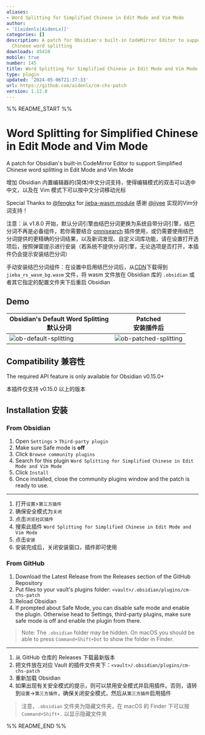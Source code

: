 ```yaml
---
aliases:
- Word Splitting for Simplified Chinese in Edit Mode and Vim Mode
author:
- '[[aidenlx|AidenLx]]'
categories: []
description: A patch for Obsidian's built-in CodeMirror Editor to support Simplified
  Chinese word splitting
downloads: 45410
mobile: true
number: 145
title: Word Splitting for Simplified Chinese in Edit Mode and Vim Mode
type: plugin
updated: '2024-05-06T21:37:33'
url: https://github.com/aidenlx/cm-chs-patch
version: 1.12.0
---
```


%% README_START %%

# Word Splitting for Simplified Chinese in Edit Mode and Vim Mode

A patch for Obsidian's built-in CodeMirror Editor to support Simplified Chinese word splitting in Edit Mode and Vim Mode

增加 Obsidian 内置编辑器的(简体)中文分词支持，使得编辑模式的双击可以选中中文，以及在 Vim 模式下可以按中文分词移动光标

Special Thanks to [@fengkx](https://github.com/fengkx) for [jieba-wasm module](https://github.com/fengkx/jieba-wasm)
感谢 [@jiyee](https://github.com/jiyee) 实现的Vim分词支持！

注意：从 v1.8.0 开始，默认分词引擎由结巴分词更换为系统自带分词引擎，结巴分词不再是必备组件，若你需要结合 [omnisearch](https://github.com/scambier/obsidian-omnisearch) 插件使用，或仍需要使用结巴分词提供的更精确的分词结果，以及新词发现、自定义词库功能，请在设置打开选项后，按照弹窗提示进行安装（若系统不提供分词引擎，无论选项是否打开，本插件仍会提示安装结巴分词）

手动安装结巴分词组件：在设置中启用结巴分词后，从[CDN](https://unpkg.com/jieba-wasm@0.0.2/pkg/web/jieba_rs_wasm_bg.wasm)下载得到 `jieba_rs_wasm_bg.wasm` 文件，将 wasm 文件放在 Obsidian 库的 `.obsidian` 或者其它指定的配置文件夹下后重启 Obsidian

## Demo

| Obsidian's Default Word Splitting<br>默认分词 | Patched<br>安装插件后 |
| ------------------ | ----------- |
| ![ob-default-splitting](https://img.aidenlx.top/img/ob-default-splitting.gif)                   | ![ob-patched-splitting](https://img.aidenlx.top/img/ob-patched-splitting.gif)            |

## Compatibility 兼容性

The required API feature is only available for Obsidian v0.15.0+

本插件仅支持 v0.15.0 以上的版本

## Installation 安装

### From Obsidian

1. Open `Settings` > `Third-party plugin`
2. Make sure Safe mode is **off**
3. Click `Browse community plugins`
4. Search for this plugin `Word Splitting for Simplified Chinese in Edit Mode and Vim Mode`
5. Click `Install`
6. Once installed, close the community plugins window and the patch is ready to use.

***

1. 打开`设置`>`第三方插件`
2. 确保安全模式为`关闭`
3. 点击`浏览社区插件`
4. 搜索此插件 `Word Splitting for Simplified Chinese in Edit Mode and Vim Mode`
5. 点击`安装`
6. 安装完成后，关闭安装窗口，插件即可使用

### From GitHub

1. Download the Latest Release from the Releases section of the GitHub Repository
2. Put files to your vault's plugins folder: `<vault>/.obsidian/plugins/cm-chs-patch`
3. Reload Obsidian
4. If prompted about Safe Mode, you can disable safe mode and enable the plugin.
Otherwise head to Settings, third-party plugins, make sure safe mode is off and
enable the plugin from there.

> Note: The `.obsidian` folder may be hidden. On macOS you should be able to press `Command+Shift+Dot` to show the folder in Finder.

***

1. 从 GitHub 仓库的 Releases 下载最新版本
2. 把文件放在对应 Vault 的插件文件夹下：`<vault>/.obsidian/plugins/cm-chs-patch`
3. 重新加载 Obsidian
4. 如果出现有关安全模式的提示，则可以禁用安全模式并启用插件。否则，请转到`设置`→`第三方插件`，确保关闭安全模式，然后从`第三方插件`启用插件

> 注意，`.obsidian` 文件夹为隐藏文件夹，在 macOS 的 Finder 下可以按 `Command+Shift+.` 以显示隐藏文件夹


%% README_END %%